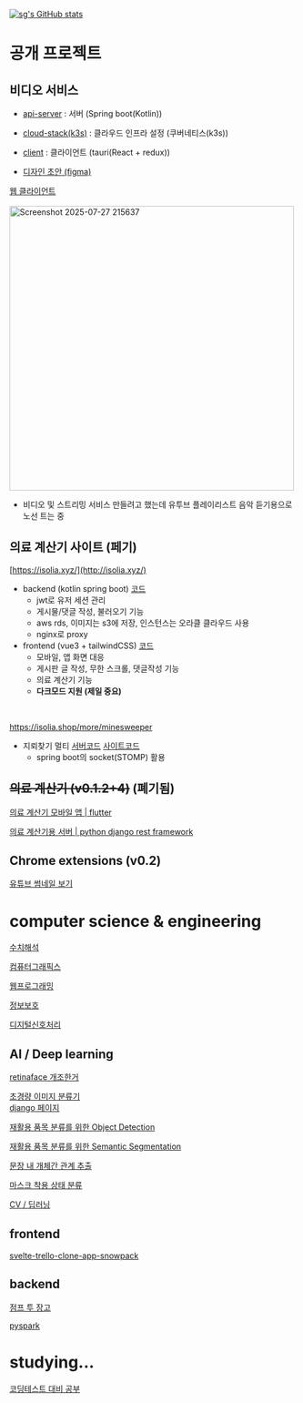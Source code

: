 [![sg's GitHub stats](https://github-readme-stats.vercel.app/api?username=sglee487)](https://github.com/sglee487/github-readme-stats)


# 공개 프로젝트

## 비디오 서비스
- [api-server](https://github.com/sglee487/loopin-server) : 서버 (Spring boot(Kotlin))
- [cloud-stack(k3s)](https://github.com/sglee487/snservice-cloud-stack) : 클라우드 인프라 설정 (쿠버네티스(k3s)) 
- [client](https://github.com/sglee487/loopin-client) : 클라이언트 (tauri(React + redux))

- [디자인 초안 (figma)](https://www.figma.com/design/YQvd0fE7z0IZFZ2vrHfKBf/Loopin-YouTube-Redesign--Community-?node-id=2003-9293&t=DNo4ecIaJJjHoPYm-1)

[웹 클라이언트](https://web.loopin.bid/)<br/><br/>
<img width="500" alt="Screenshot 2025-07-27 215637" src="https://github.com/user-attachments/assets/9b8b5f23-0367-48c7-86fe-08a65cc98e75" />

- 비디오 및 스트리밍 서비스 만들려고 했는데 유투브 플레이리스트 음악 듣기용으로 노선 트는 중



## 의료 계산기 사이트 (페기)
[https://isolia.xyz/](http://isolia.xyz/)



- backend (kotlin spring boot) [코드](https://github.com/sglee487/isolia-spring-api.git)
  - jwt로 유저 세션 관리
  - 게시물/댓글 작성, 불러오기 기능
  - aws rds, 이미지는 s3에 저장, 인스턴스는 오라클 클라우드 사용
  - nginx로 proxy
- frontend (vue3 + tailwindCSS) [코드](https://github.com/sglee487/isolia)
  - 모바일, 앱 화면 대응
  - 게시판 글 작성, 무한 스크롤, 댓글작성 기능
  - 의료 계산기 기능
  - **다크모드 지원 (제일 중요)**
<br>

https://isolia.shop/more/minesweeper
- 지뢰찾기 멀티 [서버코드](https://github.com/sglee487/isolia_api/blob/main/sockets/minesweeper.py) [사이트코드](https://github.com/sglee487/isolia/blob/main/src/mores/MineSweeper.vue)
  - spring boot의 socket(STOMP) 활용

## ~~의료 계산기 (v0.1.2+4)~~ (폐기됨)
[의료 계산기 모바일 앱 | flutter ](https://github.com/sglee487/medical_calculator)

[의료 계산기용 서버 | python django rest framework](https://github.com/sglee487/medical_calculator_api)

## Chrome extensions (v0.2)
[유튜브 썸네일 보기](https://github.com/sglee487/view_thumbnail)

# computer science & engineering
[수치해석](https://github.com/sglee487/Numerical-analysis---class)

[컴퓨터그래픽스](https://github.com/sglee487/ComputerGraphics)

[웹프로그래밍](https://github.com/sglee487/webprogramming)

[정보보호](https://github.com/sglee487/securityclass)

[디지털신호처리](https://github.com/sglee487/Digital-signal-processing---class)

## AI / Deep learning

[retinaface 개조한거](https://github.com/sglee487/Pytorch_Retinaface)

[초경량 이미지 분류기](https://github.com/bcaitech1/p4-mod-model_diet)  
[django 페이지](https://github.com/sglee487/trash7djangoProject)

[재활용 품목 분류를 위한 Object Detection](https://github.com/bcaitech1/p3-ims-obd-doggum/tree/main/sanggeon_obd/mmdetection_trash)

[재활용 품목 분류를 위한 Semantic Segmentation](https://github.com/bcaitech1/p3-ims-obd-doggum/tree/main/sanggeon_seg)

[문장 내 개체간 관계 추출](https://github.com/bcaitech1/p2-klue-sglee487)  

[마스크 착용 상태 분류](https://github.com/bcaitech1/p1-img-sglee487)  

[CV / 딥러닝](https://github.com/sglee487/ComputerVisions)  

## frontend
[svelte-trello-clone-app-snowpack](https://github.com/sglee487/svelte-trello-clone-app-snowpack)
## backend
[점프 투 장고](https://github.com/sglee487/Jump-To-Django)  

[pyspark](https://github.com/sglee487/pyspark_practice)

# studying...

[코딩테스트 대비 공부](https://github.com/sglee487/Coding-test)


